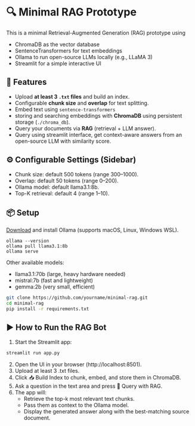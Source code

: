 # 🔍 Minimal RAG Prototype

This is a minimal Retrieval-Augmented Generation (RAG) prototype using
- ChromaDB as the vector database 
- SentenceTransformers for text embeddings 
- Ollama to run open-source LLMs locally (e.g., LLaMA 3)
- Streamlit for a simple interactive UI

## 🚀 Features
- Upload **at least 3 `.txt` files** and build an index.
- Configurable **chunk size** and **overlap** for text splitting.
- Embed text using `sentence-transformers`
- storing and searching embeddings with **ChromaDB** using persistent storage (`./chroma_db`).
- Query your documents via **RAG** (retrieval + LLM answer).
- Query using streamlit interface, get context-aware answers from an open-source LLM with similarity score.


## ⚙️ Configurable Settings (Sidebar)
- Chunk size: default 500 tokens (range 300–1000). 
- Overlap: default 50 tokens (range 0–200). 
- Ollama model: default llama3.1:8b. 
- Top-K retrieval: default 4 (range 1–10).

## 📦 Setup
[Download](https://ollama.com/download) and install Ollama
 (supports macOS, Linux, Windows WSL).
```commandline
ollama --version
ollama pull llama3.1:8b
ollama serve
```
Other available models:
- llama3.1:70b (large, heavy hardware needed)
- mistral:7b (fast and lightweight)
- gemma:2b (very small, efficient)

```bash
git clone https://github.com/yourname/minimal-rag.git
cd minimal-rag
pip install -r requirements.txt
```

## ▶️ How to Run the RAG Bot
1. Start the Streamlit app:
```bash
streamlit run app.py
```
2. Open the UI in your browser (http://localhost:8501). 
3. Upload at least 3 .txt files. 
4. Click 📥 Build Index to chunk, embed, and store them in ChromaDB. 
5. Ask a question in the text area and press 🤖 Query with RAG. 
6. The app will:
   - Retrieve the top-k most relevant text chunks. 
   - Pass them as context to the Ollama model. 
   - Display the generated answer along with the best-matching source document.
